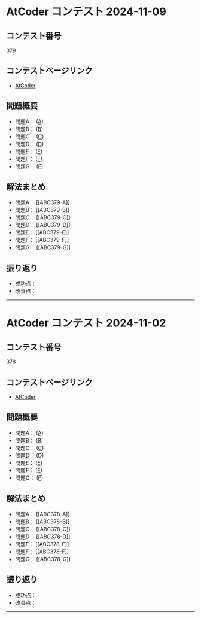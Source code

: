 # AtCoder コンテスト 2024-11-09

## コンテスト番号

379

## コンテストページリンク
- [AtCoder ](https://atcoder.jp/contests/abc379)

## 問題概要
- 問題A： ([A](https://atcoder.jp/contests/abc379/tasks/abc379_a))
- 問題B： ([B](https://atcoder.jp/contests/abc379/tasks/abc379_b))
- 問題C： ([C](https://atcoder.jp/contests/abc379/tasks/abc379_c))
- 問題D： ([D](https://atcoder.jp/contests/abc379/tasks/abc379_d))
- 問題E： ([E](https://atcoder.jp/contests/abc379/tasks/abc379_e))
- 問題F： ([F](https://atcoder.jp/contests/abc379/tasks/abc379_f))
- 問題G： ([F](https://atcoder.jp/contests/abc379/tasks/abc379_f))

## 解法まとめ
- 問題A： [[ABC379-A]]
- 問題B： [[ABC379-B]]
- 問題C： [[ABC379-C]]
- 問題D： [[ABC379-D]]
- 問題E： [[ABC379-E]]
- 問題F： [[ABC379-F]]
- 問題G： [[ABC379-G]]


## 振り返り
- 成功点：
- 改善点：

---

# AtCoder コンテスト 2024-11-02

## コンテスト番号

378

## コンテストページリンク
- [AtCoder ](https://atcoder.jp/contests/abc378)

## 問題概要
- 問題A： ([A](https://atcoder.jp/contests/abc378/tasks/abc378_a))
- 問題B： ([B](https://atcoder.jp/contests/abc378/tasks/abc378_b))
- 問題C： ([C](https://atcoder.jp/contests/abc378/tasks/abc378_c))
- 問題D： ([D](https://atcoder.jp/contests/abc378/tasks/abc378_d))
- 問題E： ([E](https://atcoder.jp/contests/abc378/tasks/abc378_e))
- 問題F： ([F](https://atcoder.jp/contests/abc378/tasks/abc378_f))
- 問題G： ([F](https://atcoder.jp/contests/abc378/tasks/abc378_f))

## 解法まとめ
- 問題A： [[ABC378-A]]
- 問題B： [[ABC378-B]]
- 問題C： [[ABC378-C]]
- 問題D： [[ABC378-D]]
- 問題E： [[ABC378-E]]
- 問題F： [[ABC378-F]]
- 問題G： [[ABC378-G]]


## 振り返り
- 成功点：
- 改善点：

---

